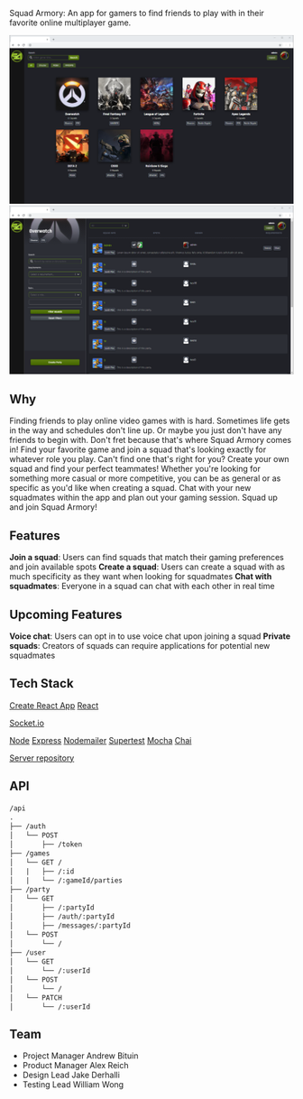 
Squad Armory: An app for gamers to find friends to play with in their favorite online multiplayer game.

![Desktop page](./public/README-images/Desktop.png)
![Squad list](./public/README-images/SquadList.png)

## Why

Finding friends to play online video games with is hard. Sometimes life gets in the way and schedules don't line up. Or maybe you just don't have any friends to begin with. Don't fret because that's where Squad Armory comes in! Find your favorite game and join a squad that's looking exactly for whatever role you play. Can't find one that's right for you? Create your own squad and find your perfect teammates! Whether you're looking for something more casual or more competitive, you can be as general or as specific as you'd like when creating a squad. Chat with your new squadmates within the app and plan out your gaming session. Squad up and join Squad Armory! 

## Features
**Join a squad**: Users can find squads that match their gaming preferences and join available spots
**Create a squad**: Users can create a squad with as much specificity as they want when looking for squadmates
**Chat with squadmates**: Everyone in a squad can chat with each other in real time

## Upcoming Features
**Voice chat**: Users can opt in to use voice chat upon joining a squad
**Private squads**: Creators of squads can require applications for potential new squadmates

## Tech Stack

[Create React App](https://github.com/facebook/create-react-app)
[React](https://github.com/facebook/react)

[Socket.io](https://socket.io)

[Node](https://github.com/nodejs/node)
[Express](https://github.com/expressjs/express)
[Nodemailer](https://nodemailer.com)
[Supertest](https://www.npmjs.com/package/supertest)
[Mocha](https://mochajs.org/)
[Chai](https://www.chaijs.com/)

[Server repository](https://github.com/thinkful-ei-armadillo/The-Armory-Server/)

## API
```
/api
.
├── /auth
│   └── POST
│       ├── /token
├── /games
│   └── GET /
│   |   ├── /:id
│   |   └── /:gameId/parties
├── /party
│   └── GET
│       ├── /:partyId
│       ├── /auth/:partyId
│       ├── /messages/:partyId
│   └── POST
│       └── /
├── /user
│   └── GET
│       └── /:userId
│   └── POST
│       └── /
│   └── PATCH
│       └── /:userId
```

## Team

- Project Manager Andrew Bituin
- Product Manager Alex Reich
- Design Lead Jake Derhalli
- Testing Lead William Wong